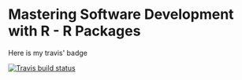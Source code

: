 # Mastering Software Development with R - R Packages

Here is my travis' badge

<!-- badges: start -->
  [![Travis build status](https://travis-ci.com/davidrmh/week4DavidMontalvan.svg?branch=master)](https://travis-ci.com/davidrmh/week4DavidMontalvan)
  <!-- badges: end -->
